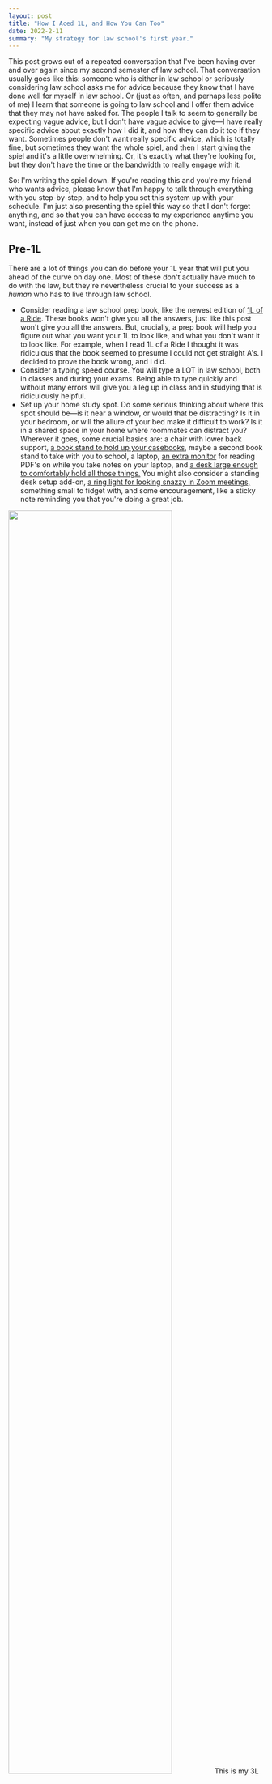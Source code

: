 ```yaml
---
layout: post
title: "How I Aced 1L, and How You Can Too"
date: 2022-2-11
summary: "My strategy for law school's first year."
---
```


This post grows out of a repeated conversation that I've been having over and over again since my second semester of law school. That conversation usually goes like this: someone who is either in law school or seriously considering law school asks me for advice because they know that I have done well for myself in law school. Or (just as often, and perhaps less polite of me) I learn that someone is going to law school and I offer them advice that they may not have asked for. The people I talk to seem to generally be expecting vague advice, but I don't have vague advice to give—I have really specific advice about exactly how I did it, and how they can do it too if they want. Sometimes people don't want really specific advice, which is totally fine, but sometimes they want the whole spiel, and then I start giving the spiel and it's a little overwhelming. Or, it's exactly what they're looking for, but they don't have the time or the bandwidth to really engage with it.

So: I'm writing the spiel down. If you're reading this and you're my friend who wants advice, please know that I'm happy to talk through everything with you step-by-step, and to help you set this system up with your schedule. I'm just also presenting the spiel this way so that I don't forget anything, and so that you can have access to my experience anytime you want, instead of just when you can get me on the phone.

## Pre-1L

There are a lot of things you can do before your 1L year that will put you ahead of the curve on day one. Most of these don't actually have much to do with the law, but they're nevertheless crucial to your success as a _human_ who has to live through law school.

- Consider reading a law school prep book, like the newest edition of [1L of a Ride](https://www.amazon.com/1L-Ride-Well-Traveled-Professors-Roadmap/dp/1684679389). These books won't give you all the answers, just like this post won't give you all the answers. But, crucially, a prep book will help you figure out what you want your 1L to look like, and what you don't want it to look like. For example, when I read 1L of a Ride I thought it was ridiculous that the book seemed to presume I could not get straight A's. I decided to prove the book wrong, and I did.
- Consider a typing speed course. You will type a LOT in law school, both in classes and during your exams. Being able to type quickly and without many errors will give you a leg up in class and in studying that is ridiculously helpful.
- Set up your home study spot. Do some serious thinking about where this spot should be—is it near a window, or would that be distracting? Is it in your bedroom, or will the allure of your bed make it difficult to work? Is it in a shared space in your home where roommates can distract you? Wherever it goes, some crucial basics are: a chair with lower back support, [a book stand to hold up your casebooks](https://www.amazon.com/gp/product/B07459P7BF/ref=ppx_yo_dt_b_search_asin_title?ie=UTF8&th=1), maybe a second book stand to take with you to school, a laptop, [an extra monitor](https://www.amazon.com/gp/product/B07CVL2D2S/ref=ppx_yo_dt_b_search_asin_title?ie=UTF8&psc=1) for reading PDF's on while you take notes on your laptop, and [a desk large enough to comfortably hold all those things.](https://www.amazon.com/Zinus-Jennifer-Collection-Computer-Natural/dp/B073R1DJYT/ref=sr_1_4?keywords=desk&qid=1565207463&s=gateway&sr=8-4) You might also consider a standing desk setup add-on, [a ring light for looking snazzy in Zoom meetings,](https://www.amazon.com/dp/B08HVH8FPF/ref=cm_sw_r_oth_api_glc_fabc_dlT1_Yx88FbXJ2E9GH) something small to fidget with, and some encouragement, like a sticky note reminding you that you're doing a great job.

<img src="https://i.imgur.com/QEcYrAU.jpg" style="width:80%" />
This is my 3L at home study spot, featuring a huge wall of encouraging decorations, a humidifier, chapstick, tissues, [a little bookshelf for my desktop,](https://www.wayfair.com/furniture/pdp/ebern-designs-swansea-3-tier-shelf-display-ladder-bookcase-w000388502.html?piid=1482326696) and proximity to my tea set up.

- Schedule a doctor, dentist, and optometrist appointment preferably for before school starts, though during the first couple weeks of school is good too. These simple check ups might not seem super important at first, but by getting your medical support network set up before you need it you'll save yourself a lot of headache when the need arises.
- Read an inspiring book or watch an inspiring, vaguely legal movie. A couple of my favorites are Legally Blonde and To Kill a Mockingbird. Watching or reading these kinds of media won't teach you much about law school, but it might help you feel excited to start, which will make the work easier.

## 1L Coursework Scheduling

The first couple weeks of your 1L year are a time of huge opportunity. During those first couple of weeks you get to decide what kind of study habits you want to have, and how you want your classmates to see you. Try not to view the first week as a blow off like syllabus or add/drop week of undergrad; instead, use the time to start strong, and you'll find yourself immensely less stressed three weeks later when everything is in high gear. This section will talk about how to plan your assignment schedule out so that you're ready for whatever the semester throws at you.

- As soon as you have the syllabi for your classes, make a homework plan. Your homework plan should lay out for you what days you will do what assignments. In making this plan, you should stick to three big commitments: 
1. Plan to do your readings for each class at least two sleeps before the class the homework is due on
2. Plan _not_ to do homework on weekends, and
3. Make sure you're leaving yourself time to stop your assignments at least an hour before bed. 

An example of what your homework plan might look like is below.

| Class Time                         |     Homework Day |
| :--------------------------------- | ---------------: |
| Contracts, Monday 10 - 12          | Wednesday Before |
| Property, Tuesday 10 - 12          |  Thursday Before |
| Civil Procedure, Tuesday 4 - 5:30  |  Thursday Before |
| Contracts, Wednesday 10 - 12       |    Monday Before |
| Writing, Wednesday 1 - 4           |    Monday Before |
| Property, Thursday 10 - 12         |   Tuesday Before |
| Civil Procedure, Thursday 4 - 5:30 |   Tuesday Before |


In this example you have one class on Mondays, two on Tuesdays, two on Wednesdays, and two on Thursdays, but none on Friday. On Mondays you're going to Contracts, then doing the reading and assignments for the upcoming Wednesday's Contracts and Writing classes. On Tuesdays you're going to Property and Procedure, then doing the homework for your upcoming Thursday Property and Civil Procedure classes. On Wednesdays you're going to Contracts and Writing (your longest day of class) then just doing readings for your upcoming Monday Contracts class. On Thursdays you're going to Property and Civil Procedure, then doing the reading for your upcoming Tuesday Property and Civil Procedure classes. With this schedule, you're doing reading for each class at least two sleeps before you have to go to the class, and you're not planning to do any homework on Fridays or weekends. You're also planning to do the least homework on the day when you're in class the most, which is smart. You don't want to set yourself up for exhaustion and failure from the start.

- Why schedule homework at least two sleeps before the class it's for? Most importantly: so that when you get behind, everything doesn't fall to hell. Because you're going to fall behind your schedule (you're going to get sick, or go on a hot date that ends up taking your entire evening instead of just a couple hours, or you're going to take an extra long nap on a rainy day and love every bit of it) so you want your schedule to include wiggle room that makes falling behind not a crisis. Also, [humans retain and understand information a LOT better if they get to sleep on that info](https://www.ncbi.nlm.nih.gov/pmc/articles/PMC3768102/#:~:text=Sleep%20after%20learning%20leads%20to,intervals%20of%20the%20same%20length), so purposefully putting sleep in your study regime will help with your retention a lot.
- Why not schedule homework on weekends? Partially to give yourself time to catch up on work if you fall behind, or to work on large assignments that can't be completed in a normal day's worth of working (like your legal writing class's brief assignments). Also though, you need to take breaks. You have to do errands and see friends and go on hikes, and if you don't plan substantial time to not-work-on-law-school, then you will find you're always working on law school.
- Why spread assignments out so that you're stopping at least an hour before bed each day? So that you can sleep! Making your brain work right up until bedtime is a great way to lay in bed thinking about your readings instead of sleeping. Having bad sleep habits will make you tired during the days, and being tired during the days will make you less effective at working and less fun to be around. It's an endless cycle of more work, less sleep, and less fun, so don't do it! Even if you're a little behind and just one more hour of work could get you back up to speed, keep a hard cut-off for yourself and respect your own sleep boundaries. They'll pay dividends like you wouldn't believe.
  - Another important boundary to keep for yourself is meal times. You'll want to set aside about an hour each day for lunch, and another hour for dinner. Don't plan on working through these times. Your work would be subpar anyways, and your brain will thank you for the break. Meal times don't need to be strenuously planned if you're the kind of person who always makes time for them anyways, but if you find yourself skipping meals or only eating cheap takeaway because you don't have time for searing vegetables, then make meals a part of your meticulous planning. Just like missing sleep, missing good meals will reduce your ability to work well, and also, ya know, it's bad for you.
- Once you've got your homework plan (that's the days you're going to do each kind of homework) you need to actually plot out each assignment that you need to do on each day. I personally use and absolutely love [an app called Things](https://culturedcode.com/things/) to keep track of my to-do's, but you might prefer a paper planner or a bullet journal. Whatever you use, your system should tell you every day exactly what you need to do. If you need to do this upcoming Monday's Contracts homework today, and the syllabus says that the reading for that upcoming class is pages 30-50, then your planner system should say that today you need to read pages 30-50 of your Contracts casebook. You should not be going and looking at the syllabus every day to see what the assignment is. Get that administrative work out of the way early (read: as soon as you have your syllabi) so that it's super easy to just knock your homework out on the day you need to do it.
  - Although I know some people love a beautifully illustrated journal, I really recommend using an electronic system like [Things](https://culturedcode.com/things/). An app on your phone and laptop can't be left at school as easily, and it will auto-sync to include Google Calendar invites from your various responsibilities. Also, it can push little reminders to you about what you need to do each day, and it's one less object you have to carry to and from classes.

Come your first day of class (or whenever you have gotten all your syllabi) you should be able to go to any day of the semester and know just about exactly what assignments you want to be doing on that day. You will need to do some rearranging for school holidays and any rescheduled classes your professors announce, so be open to that kind of simple change, and plan for as many of those ahead of time as you can. This system might sound crazy school-focused, but it's actually designed to help you do schoolwork as efficiently as possible so that you can get on with the rest of your life. If you want to take a vacation four-day-weekend, or get to spend a whole day in the middle of the week hanging out with your friend who is only briefly visiting town, then this system will help you know exactly what assignments you need to do ahead of time so that you don't feel behind.

- Now that you have your homework plan, get emotionally ready for the fact that it'll probably change a whole bunch! You'll want to feel things out during the first couple of weeks and see what needs to be shifted around. If you're feeling yourself consistently exhausted on a certain day, and you're not getting your homework done that day but are just shifting it to the next day, then just make your new plan to split your homework between those two days, or to move a certain kind of assignment to a different day entirely. This homework plan is meant to be changed, so don't be afraid of changing it to suit your needs!
  -- Be especially attentive to your body's needs during the first two weeks of class where you're deciding what changes need to be made to your schedule. You might find, like I did, that your back is incredibly tired of sitting on long class days, and you want to plan to do some of your homework at standing desks (either your own, or one provided by your school). You might find that working at home alone is socially exhausting, and you prefer to do some of your work in public spaces (cafes, the library) so that you feel less isolated. You might find that trying to study around other people is a great recipe for not getting any work done, and you need to commit to doing your work at home. You might find that you're more productive in the early mornings, or in the mid-afternoon. Whatever you feel, let those physical and mental needs help craft your schedule. Trying to do work like other people is not the way to success. You should use this outline of a work plan to do the work in your own style.

## 1L Coursework

So, if you've done all the above you've got a fancy sparkly schedule stretching out through the whole semester ready to go, and you've got a well-appointed desk to do the work on. But...what should that work look like? This section will talk about the substantive part of 1L coursework, as opposed to the scheduling procedure discussed above. Generally for law school doctrinal classes you will be assigned cases or pages of a casebook (which contains descriptions of the law as well as portions of cases) to read before class. In traditional classrooms, professors might call on you and ask you to talk about one of the cases that was assigned to be read in preparation for that class meeting. Your grade for a class will usually depend entirely on a single exam at the end of the semester, an exam that will ask you to use the lessons you learned from the cases and from class to identify and discuss various legal issues in a story. Here's how you're going to feel comfortable in class, and absolutely rock the exam.

- Read all the readings and brief every case before class. That sentence is my most common, and least popular, piece of advice. It's a lot of work. Most people won't do it, so if you choose to do it you'll stick out, which doesn't always feel great. But look: you (or your parents) are paying hundreds of thousands of dollars for you to be in this classroom. You have dedicated three years of your life, years that you could spend gaining work experience or hiking through Europe, to being in this classroom. So are you really going to half-ass being there? Maybe you will. That is certainly a choice that a lot of people make in law school, and you can probably become a lawyer who gets paid lots of money by doing so. But this is my advice column, so I'm not going to pretend that I think half-assing it and skipping readings or foregoing briefings is a good or reasonable choice for your first 1L semester. Commit to the work, and you'll get an immense amount of learning and confidence out of your law school experience, and not an immense amount of stress.
- What does briefing look like you ask? I'll tell you! A brief is like a little summary of a case, written in your own words, and written for your own benefit. Briefing will help you learn to identify the important parts of a case, and it will help you remember cases better both by requiring you to read closely, and by getting you to write about the case in your own words.
  --Writing something in your own words is one of the best ways to understand and remember it, which is why some people will tell you to take notes by hand. Taking notes by hand isn't actually better for retention and understanding than typing notes, but because you write slower than you type, you are more likely to write in your own words than you are to type in your own words, because you might be capable of typing fast enough to record what your teacher or what the book says verbatim. [So, don't be afraid to type, but do type in your own words.](https://journals.sagepub.com/doi/full/10.1177/0956797614524581)

To write a brief, start with a simple fill-in-the-blank outline that will prompt you to look for certain stuff. You can find my personal outline below. Then, fill in the blanks as you read the case! Try to keep your brief to less than a page, typed. A briefer brief will be easier for you to review for exams, and it will probably mean that you're focusing on the most important parts of the case, and not transcribing too much stuff verbatim.

Facts:
Procedural Posture:
Question of the Case:
Answer:
Opinion ([this part is for who wrote the opinion]):
Legal Outcome:
Concurrence ([this part is for who wrote the concurrence]):
Dissent ([this part is for who wrote the dissent]):

In my brief outline I have the facts up top, which is the who did what of the case. Next is procedural posture, which is the story of how this case came to be in this court (like was it appealed from another court, or is it a decision on a specific kind of motion). The Question of the Case is what specific legal question the judge is answering. The question might be as simple as "Did John do this murder," or it might be complicated like "Did this corporation violate this statute when it violated this fiduciary duty?" The Answer section of my brief is the answer to the Question presented in the case, and it is usually a very simple sentence beginning with Yes or No. The Opinion section of my brief is usually the longest section, and it is about the court's reasoning. The Legal Outcome section is the specific decision of the court, like for example the lower court's decision is overruled and the case is remanded to them for retrial, or the defendant is ordered to pay damages. The Concurrence and Dissent portions are often unused because concurrences and dissents don't always get assigned, but when they do get assigned I summarize them in their respective sections.

- A small tip: consider using a text shortcut generator on your laptop, like [aText](https://www.trankynam.com/atext/). A shortcut generator like this will allow you to type a brief phrase that automatically expands into your brief outline, which can be SUPER handy for not having to type that outline a hundred times each month. I use atext and really like it. Whenever I wanted to brief a case, I would just type briefme and my outline automatically appears. Also, it makes me feel cool and technologically literate.
- Whatever you do while reading and preparing for classes, FOR THE LOVE OF ALL THAT IS GOOD, DO NOT HIGHLIGHT IN YOUR CASEBOOK. "But Destiny Rose," you say "everyone highlights; my casebook even already came with highlighting in it." Yes, that's true and those people are WRONG. We have [DECADES of good science proving that highlighting is almost never helpful, and is often harmful, for retention and understanding](https://www.psychologyinaction.org/psychology-in-action-1/2018/1/8/mythbusters-highlighting-helps-me-study), and the fact that students still do it is RIDICULOUS. So don't do it. Don't even buy highlighters. If you have them, throw them away so you can't be tempted by their siren song. Call me in the night when you feel tempted to highlight and I will talk you off the ledge. I will be your no-highlighting sponsor. Please, just don't highlight.

## Acing the Exam (with preparation)

Doing all the readings, and briefing every case, before your classes on a handy dandy schedule is a great start, but for most people it won't be enough to ace your exams. That's because law school isn't just about memorizing what cases say, it's about learning how to apply lessons from cases to novel fact patterns, which is a much more complicated skill. This section is going to talk you through the extra things I did and recommend to make sure you ace your exams. Hint: none of these recommendations have to do with cramming during finals season. In fact, finals should be when you do the _least_ exam prep, because you're going to be prepping for exams all semester. 

- Doing well on exams starts with introducing yourself to your professor at the very beginning of the semester. You're going to have questions throughout the semester, and you might even find that at some point you need a special accommodation that only your professor can give. You won't have the social capital to comfortably get your questions answered or to get that deadline extension if your professor has never met you before, so introduce yourself! Especially if you're in a big lecture class, make a point to pop into office hours specifically for the purpose of saying hello. Your professor will appreciate that you've made yourself not just another disinterested lump. 
- Speaking of not being a disinterested lump: raise your hand in class when your professor asks questions. It isn't important that you're right when your professor calls on you—you're not auditioning for anything. What's important is that you're engaged and grappling with the material, and a great way to keep yourself engaged is to commit to raising your hand to answer questions. Committing to raising your hand will require you to pay attention (both to identify questions, and to think through your potential answer) and it will potentially give you feedback about how well you're understanding the material if your professor calls on you and you learn if you were right or wrong. Feedback on your understanding is VERY rare in law school, so you don't want to pass up opportunities in class to get it. Also, answering (or even offering to answer) questions in class will further build social capital between you and your professor, which will help you both as discussed above, and when it comes time for you to request letters of recommendation. 
- This last recommendation is for people who want to make straight A's on their exams, and it requires a lot of work. It's okay if you don't want straight A's, but I'm of the opinion that that should be everyone's goal at the start, so I'm making the recommendation across the board: make flash cards throughout the semester. Your flashcard system will have several steps. 
  1. Brief every case before class (I know, I'm a broken record)
  2. During class take notes on each case as your professor goes over the case. These notes should be SEPARATE from your brief, and should be in your own words, not a verbatim transcript of what the professor is saying.
  3. A week after you discuss a case in class, return to your brief and notes and write a single sentence at the bottom of your brief that you think encapsulates why your professor assigned that case. Does the case teach you a nuance about a certain Rule of civil procedure, or does it give an example of how to differentiate between murder and manslaughter? Whatever the purpose/takeaway of that case is, write it at the bottom of your brief. I always used purple text for these takeaways to distinguish them from my brief's text. 
  4. In the same calendar week that you write your takeaway, turn that takeaway into a flashcard. This step doesn't have to happen immediately; indeed, I usually only did this once a week, after all the classes of the same type were done for the week. For example, if you have contracts on Monday and Wednesday mornings: after contracts on Monday of week two you will look at the cases you had briefed and discussed for Monday of week one, and you will write takeaways for those cases at the bottoms of those briefs. You'll do the same for the cases briefed and discussed for week one's Wednesday contracts class after you have finished your week two Wednesday contracts class. Then, you'll make flashcards for each case and takeaway for contracts cases briefed and discussed for week one. The front of the flashcard will be the name of the case, and the back of the flashcard will be the takeaway. You can find [an example of my flashcards here](https://quizlet.com/568618641/yaffes-crim-law-flash-cards/). You'll notice that these flashcards include definitions of words that I thought were important, and Model Rules I thought were important, too. I recommend making a flashcard for whatever comes up in class that feels important, whether that's a big concept, a case's holding, or a simple statute (though avoid trying to make yourself memorize huge statutes). 
  5.  At least once a week, and preferably twice a week, go through your flashcards for each class. This step will only be useful if you do it in good faith, so don't just stare at your flashcards and absentmindedly click through them. Actually try to think through what each flash card means each time you practice. 
- The flashcard steps above should be part of your daily to-do system, whether you put that system in an app like I do, or in a paper planner. Your daily to-do's should include steps like "create takeaways for last week's contracts cases," and "add this week's property takeaways to flashcard deck," and "practice criminal flashcards." I recommend treating this work as almost equally important to your class readings, so make sure to balance it in your general work flow instead of dumping it all on one day where you're likely to be overwhelmed. Always do class readings first though, since those are the building blocks that this system grows out of. 
- I made most of my flashcards in an app that no longer exists, so I don't have great recommendations for flashcard apps at the moment, but don't be afraid of writing your cards by hand if you can't find an app that suits you. I wrote over a hundred cards by hand for Professional Responsibility during 3L, and it was an absolute hassle, and I was very proud of my retention of the material and of my performance on the exam at the end of it. 
- Finally, if you're struggling to understand what the takeaway from a case is, get into office hours and ask your professor ASAP. Don't rely on what other students say—they rarely know better than you, even if they're older. Your professor is the one writing and grading the exam, so asking her is the most surefire way to ensure you're going to understand the material in the way she expects you to understand it. 

And that's the end of this post! There may be other questions you have, like about how to outline and prepare for exams during exams season, or how to balance career searching and extra-curriculars, and those are good questions. But this post is just about the process that you can use to Ace 1L coursework, so I'll talk you through those questions elsewhere if you'd like. 